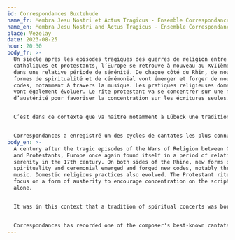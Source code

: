 ```yaml
---
id: Correspondances Buxtehude
name_fr: Membra Jesu Nostri et Actus Tragicus - Ensemble Correspondances
name_en: Membra Jesu Nostri and Actus Tragicus - Ensemble Correspondances
place: Vezelay
date: 2023-08-25
hour: 20:30
body_fr: >-
  Un siècle après les épisodes tragiques des guerres de religion entre
  catholiques et protestants, l’Europe se retrouve à nouveau au XVIIème siècle
  dans une relative période de sérénité. De chaque côté du Rhin, de nouvelles
  formes de spiritualité et de cérémonial vont émerger et forger de nouveaux
  codes, notamment à travers la musique. Les pratiques religieuses domestiques
  vont également évoluer. Le rite protestant va se concentrer sur une forme
  d’austérité pour favoriser la concentration sur les écritures seules.


  C’est dans ce contexte que va naître notamment à Lübeck une tradition de concert spirituel dans l’espace de cercles plus intimistes, distincts de la liturgie traditionnelle. Les désormais célèbres soirées musicales dénommées ‘Abendmusik’ apparaissent au milieu du XVIIème siècle et vont prendre place dans l’église Sainte-Marie de Lübeck en rassemblant des cercles dévots de plus en plus importants. Dietrich Buxtehude s’inscrit dans cette tradition de dévotion luthérienne qui perdurera jusqu’au 19ème siècle et qui fera la renommée musicale du Nord de l’Allemagne.


  Correspondances a enregistré un des cycles de cantates les plus connus du compositeur : les *Membra Jesu Nostri* sont composés de sept cantates sacrées sur la Passion du Christ.
body_en: >-
  A century after the tragic episodes of the Wars of Religion between Catholics
  and Protestants, Europe once again found itself in a period of relative
  serenity in the 17th century. On both sides of the Rhine, new forms of
  spirituality and ceremonial emerged and forged new codes, notably through
  music. Domestic religious practices also evolved. The Protestant rite was to
  focus on a form of austerity to encourage concentration on the scriptures
  alone.


  It was in this context that a tradition of spiritual concerts was born, particularly in Lübeck, in more intimate circles, distinct from the traditional liturgy. The now famous musical evenings known as 'Abendmusik' appeared in the middle of the seventeenth century and took place in the Church of St. Mary in Lübeck, bringing together increasingly large devout circles. Dietrich Buxtehude was part of this tradition of Lutheran devotion which lasted until the 19th century and which made the musical reputation of Northern Germany.


  Correspondances has recorded one of the composer's best-known cantata cycles: the Membra Jesu Nostri are composed of seven sacred cantatas on the Passion of Christ.
---
```

